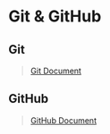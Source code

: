# Git & GitHub

## Git

> [Git Document](https://git-scm.com/doc)

## GitHub

> [GitHub Document](https://docs.github.com/en)
